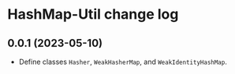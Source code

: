 # HashMap-Util change log

## 0.0.1 (2023-05-10)

- Define classes `Hasher`, `WeakHasherMap`, and `WeakIdentityHashMap`.
